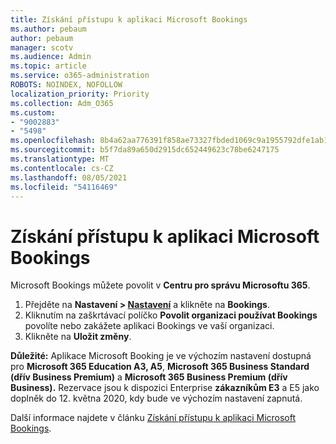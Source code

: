 ```yaml
---
title: Získání přístupu k aplikaci Microsoft Bookings
ms.author: pebaum
author: pebaum
manager: scotv
ms.audience: Admin
ms.topic: article
ms.service: o365-administration
ROBOTS: NOINDEX, NOFOLLOW
localization_priority: Priority
ms.collection: Adm_O365
ms.custom:
- "9002883"
- "5498"
ms.openlocfilehash: 8b4a62aa776391f858ae73327fbded1069c9a1955792dfe1ab1e1f7384d2db3f
ms.sourcegitcommit: b5f7da89a650d2915dc652449623c78be6247175
ms.translationtype: MT
ms.contentlocale: cs-CZ
ms.lasthandoff: 08/05/2021
ms.locfileid: "54116469"
---
```

# <a name="get-access-to-microsoft-bookings"></a>Získání přístupu k aplikaci Microsoft Bookings

Microsoft Bookings můžete povolit v **Centru pro správu Microsoftu 365**.

1. Přejděte na **Nastavení > [Nastavení](https://admin.microsoft.com/Adminportal/Home?source=applauncher#/Settings/Services)** a klikněte na **Bookings**.
2. Kliknutím na zaškrtávací políčko **Povolit organizaci používat Bookings** povolíte nebo zakážete aplikaci Bookings ve vaší organizaci.
3. Klikněte na **Uložit změny**.

**Důležité:** Aplikace Microsoft Booking je ve výchozím nastavení dostupná pro **Microsoft 365 Education A3, A5**, **Microsoft 365 Business Standard (dřív Business Premium)** a **Microsoft 365 Business Premium (dřív Business).** Rezervace jsou k dispozici Enterprise **zákazníkům E3** a E5 jako doplněk do 12. května 2020, kdy bude ve výchozím nastavení zapnutá.

Další informace najdete v článku [Získání přístupu k aplikaci Microsoft Bookings](https://support.microsoft.com/en-us/office/get-access-to-microsoft-bookings-5382dc07-aaa5-45c9-8767-502333b214ce).
